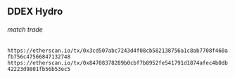 ## DDEX Hydro

###### match trade
`https://etherscan.io/tx/0x3cd507abc7243d4f08cb582138756a1c8ab7708f460afb756c47566847132748`
`https://etherscan.io/tx/0x84708378289b0cbf7b8952fe541791d1874afec4b0db42223d9801fb56b53ec5`